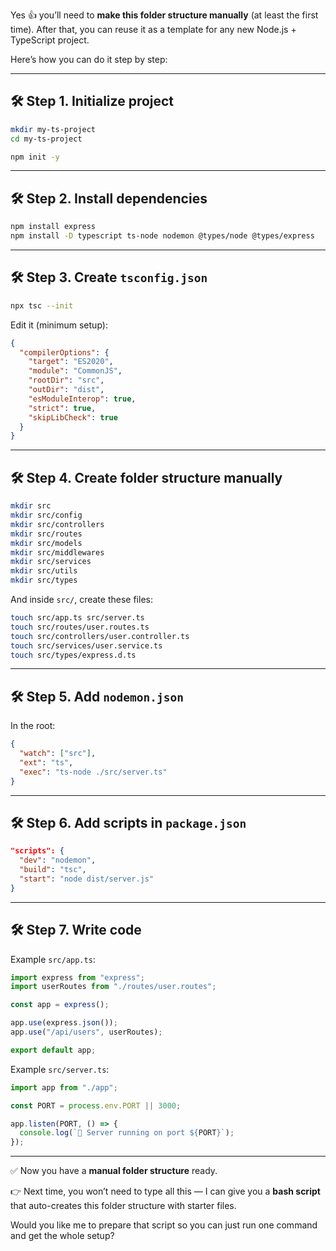 Yes 👍 you’ll need to **make this folder structure manually** (at least the first time). After that, you can reuse it as a template for any new Node.js + TypeScript project.

Here’s how you can do it step by step:

---

## 🛠️ Step 1. Initialize project

```bash
mkdir my-ts-project
cd my-ts-project

npm init -y
```

---

## 🛠️ Step 2. Install dependencies

```bash
npm install express
npm install -D typescript ts-node nodemon @types/node @types/express
```

---

## 🛠️ Step 3. Create `tsconfig.json`

```bash
npx tsc --init
```

Edit it (minimum setup):

```json
{
  "compilerOptions": {
    "target": "ES2020",
    "module": "CommonJS",
    "rootDir": "src",
    "outDir": "dist",
    "esModuleInterop": true,
    "strict": true,
    "skipLibCheck": true
  }
}
```

---

## 🛠️ Step 4. Create folder structure manually

```bash
mkdir src
mkdir src/config
mkdir src/controllers
mkdir src/routes
mkdir src/models
mkdir src/middlewares
mkdir src/services
mkdir src/utils
mkdir src/types
```

And inside `src/`, create these files:

```bash
touch src/app.ts src/server.ts
touch src/routes/user.routes.ts
touch src/controllers/user.controller.ts
touch src/services/user.service.ts
touch src/types/express.d.ts
```

---

## 🛠️ Step 5. Add `nodemon.json`

In the root:

```json
{
  "watch": ["src"],
  "ext": "ts",
  "exec": "ts-node ./src/server.ts"
}
```

---

## 🛠️ Step 6. Add scripts in `package.json`

```json
"scripts": {
  "dev": "nodemon",
  "build": "tsc",
  "start": "node dist/server.js"
}
```

---

## 🛠️ Step 7. Write code

Example `src/app.ts`:

```ts
import express from "express";
import userRoutes from "./routes/user.routes";

const app = express();

app.use(express.json());
app.use("/api/users", userRoutes);

export default app;
```

Example `src/server.ts`:

```ts
import app from "./app";

const PORT = process.env.PORT || 3000;

app.listen(PORT, () => {
  console.log(`🚀 Server running on port ${PORT}`);
});
```

---

✅ Now you have a **manual folder structure** ready.

👉 Next time, you won’t need to type all this — I can give you a **bash script** that auto-creates this folder structure with starter files.

Would you like me to prepare that script so you can just run one command and get the whole setup?

